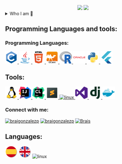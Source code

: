 
<div align="center">
 <img height="180em" src="https://github-readme-stats.vercel.app/api?username=anoya97&include_all_commits=true&rank_icon=github&count_private=true&show_icons=true&line_height=20&title_color=7A7ADB&icon_color=2234AE&text_color=D3D3D3&bg_color=0,000000,130F40"/>
 <img height="180em" src="https://github-readme-stats.vercel.app/api/top-langs?username=anoya97&show_icons=true&locale=en&layout=compact&line_height=20&title_color=7A7ADB&icon_color=2234AE&text_color=D3D3D3&bg_color=0,000000,130F40"/>
</div>


<details><summary>Who I am 👤</summary><br> 

  -Brais G.P

  
  -21 y.o
  
  
  -University of A Coruña
  
 -A Coruña, Spain 
  
  </details>

## Programming Languages and tools:

### Programming Languages:

<p align="left"> <a href="https://www.cprogramming.com/" target="_blank" rel="noreferrer"> <img src="https://raw.githubusercontent.com/devicons/devicon/master/icons/c/c-original.svg" alt="c" width="40" height="40"/> </a>
<a href="https://www.java.com" target="_blank" rel="noreferrer"> <img src="https://raw.githubusercontent.com/devicons/devicon/master/icons/java/java-original.svg" alt="java" width="40" height="40"/> </a>  
<a href="https://www.w3.org/html/" target="_blank" rel="noreferrer"> <img src="https://raw.githubusercontent.com/devicons/devicon/master/icons/html5/html5-original-wordmark.svg" alt="html5" width="40" height="40"/> </a> 
<a href="https://ocaml.org/" target="_blank" rel="noreferrer"> <img src="https://raw.githubusercontent.com/anoya97/anoya97/master/Img/Ocml.png" alt="oracle" width="40" height="40"/> </a> 
<a href="https://www.r-project.org/about.html" target="_blank" rel="noreferrer"> <img src="https://raw.githubusercontent.com/anoya97/anoya97/master/Img/RR.png" alt="oracle" width="40" height="40"/> </a> 
<a href="https://www.oracle.org/" target="_blank" rel="noreferrer"> <img src="https://raw.githubusercontent.com/devicons/devicon/master/icons/oracle/oracle-original.svg" alt="oracle" width="40" height="40"/> </a>
<a href="https://www.python.org/downloads/" target="_blank" rel="noreferrer"> <img src="https://raw.githubusercontent.com/devicons/devicon/master/icons/python/python-original.svg" alt="PYTHON" width="40" height="40"/> </a>
<a href="https://flutter.dev/" target="_blank" rel="noreferrer"> <img src="https://raw.githubusercontent.com/devicons/devicon/master/icons/flutter/flutter-original.svg" alt="Flutter" width="40" height="40"/> </a> </p>

## Tools:
<a href="https://www.linux.org/" target="_blank" rel="noreferrer"> <img src="https://raw.githubusercontent.com/devicons/devicon/master/icons/linux/linux-original.svg" alt="linux" width="40" height="40"/> </a>
<a href="https://www.jetbrains.com/es-es/idea/download/#section=mac" target="_blank" rel="noreferrer"> <img src="https://raw.githubusercontent.com/anoya97/anoya97/master/Img/IntelliJ_IDEA_Icon.svg.png" alt="linux" width="40" height="40"/> </a>
<a href="https://www.jetbrains.com/clion/promo/?source=google&medium=cpc&campaign=11960748608&gclid=Cj0KCQiApL2QBhC8ARIsAGMm-KEbcZseC-Cc5svP1c2Yg-sULADbh2nJHQ-t-WY-CB1s7LC-VKPrKcoaAvfNEALw_wcB" target="_blank" rel="noreferrer"> <img src="https://raw.githubusercontent.com/anoya97/anoya97/master/Img/cl.png" alt="linux" width="40" height="40"/> </a>
<a href="https://www.sublimetext.com/" target="_blank" rel="noreferrer"> <img src="https://raw.githubusercontent.com/anoya97/anoya97/master/Img/sub.png" alt="linux" width="40" height="40"/> </a>
<a href="https://dbeaver.io/" target="_blank" rel="noreferrer"> <img src="https://github.com/braisgonzalezp/braisgonzalezp/blob/main/DBeaver_logo.png" alt="linux" width="40" height="40"/> </a>
<a href="https://code.visualstudio.com/" target="_blank" rel="noreferrer"> <img src="https://raw.githubusercontent.com/devicons/devicon/master/icons/visualstudio/visualstudio-plain.svg" alt="PYTHON" width="40" height="40"/> </a>
<a href="https://www.djangoproject.com/" target="_blank" rel="noreferrer"> <img src="https://raw.githubusercontent.com/devicons/devicon/master/icons/django/django-plain.svg" alt="django" width="40" height="40"/> </a>
<a href="https://www.docker.com/" target="_blank" rel="noreferrer"> <img src="https://raw.githubusercontent.com/devicons/devicon/master/icons/docker/docker-plain.svg" alt="docker" width="40" height="40"/> </a>

</p>

<h3 align="left">Connect with me:</h3>
<p align="left">
<a href="https://twitter.com/braisgonzalezp" target="blank"><img align="center" src="https://raw.githubusercontent.com/rahuldkjain/github-profile-readme-generator/master/src/images/icons/Social/twitter.svg" alt="braigonzalezp" height="30" width="40" /></a>
<a href="https://www.instagram.com/braisgonzalezp" target="blank"><img align="center" src="https://raw.githubusercontent.com/rahuldkjain/github-profile-readme-generator/master/src/images/icons/Social/instagram.svg" alt="braigonzalezp" height="30" width="40" /></a>
<a href="https://www.linkedin.com/in/brais-gonz%C3%A1lez-pi%C3%B1eiro-979034300/" target="blank"><img align="center" src="https://github.com/rahuldkjain/github-profile-readme-generator/blob/master/src/images/icons/Social/linked-in-alt.svg" alt="Brais" height="30" width="40" /></a>


## Languages:
<a target="_blank" rel="noreferrer"> <img src="https://raw.githubusercontent.com/anoya97/anoya97/master/Img/esp.png" alt="linux" width="40" height="40"/> </a>
<a target="_blank" rel="noreferrer"> <img src="https://raw.githubusercontent.com/anoya97/anoya97/master/Img/ing.png" alt="linux" width="40" height="40"/> </a>
<a target="_blank" rel="noreferrer"> <img src="https://github.com/braisgonzalezp/braisgonzalezp/blob/main/gal-modified.png" alt="linux" width="40" height="40"/> </a>
